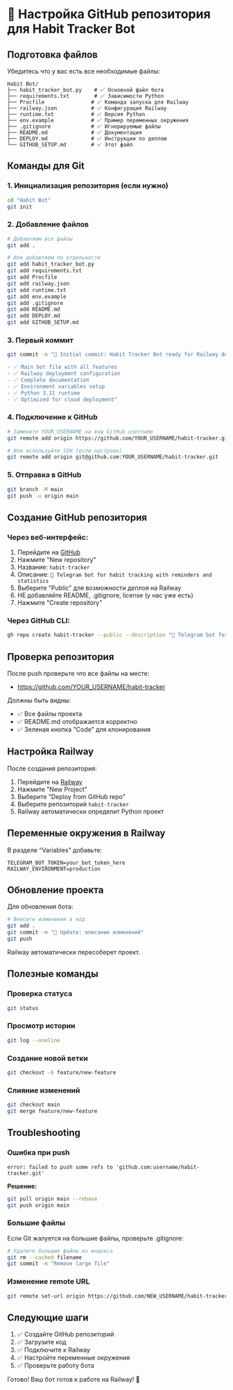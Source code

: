 # 📂 Настройка GitHub репозитория для Habit Tracker Bot

## Подготовка файлов

Убедитесь что у вас есть все необходимые файлы:

```
Habit Bot/
├── habit_tracker_bot.py    # ✅ Основной файл бота
├── requirements.txt        # ✅ Зависимости Python
├── Procfile               # ✅ Команда запуска для Railway
├── railway.json           # ✅ Конфигурация Railway
├── runtime.txt            # ✅ Версия Python
├── env.example            # ✅ Пример переменных окружения
├── .gitignore             # ✅ Игнорируемые файлы
├── README.md              # ✅ Документация
├── DEPLOY.md              # ✅ Инструкции по деплою
└── GITHUB_SETUP.md        # ✅ Этот файл
```

## Команды для Git

### 1. Инициализация репозитория (если нужно)
```bash
cd "Habit Bot"
git init
```

### 2. Добавление файлов
```bash
# Добавляем все файлы
git add .

# Или добавляем по отдельности
git add habit_tracker_bot.py
git add requirements.txt
git add Procfile
git add railway.json
git add runtime.txt
git add env.example
git add .gitignore
git add README.md
git add DEPLOY.md
git add GITHUB_SETUP.md
```

### 3. Первый коммит
```bash
git commit -m "🚀 Initial commit: Habit Tracker Bot ready for Railway deployment

- ✅ Main bot file with all features
- ✅ Railway deployment configuration
- ✅ Complete documentation
- ✅ Environment variables setup
- ✅ Python 3.11 runtime
- ✅ Optimized for cloud deployment"
```

### 4. Подключение к GitHub
```bash
# Замените YOUR_USERNAME на ваш GitHub username
git remote add origin https://github.com/YOUR_USERNAME/habit-tracker.git

# Или используйте SSH (если настроен)
git remote add origin git@github.com:YOUR_USERNAME/habit-tracker.git
```

### 5. Отправка в GitHub
```bash
git branch -M main
git push -u origin main
```

## Создание GitHub репозитория

### Через веб-интерфейс:
1. Перейдите на [GitHub](https://github.com)
2. Нажмите "New repository"
3. Название: `habit-tracker`
4. Описание: `🤖 Telegram bot for habit tracking with reminders and statistics`
5. Выберите "Public" для возможности деплоя на Railway
6. НЕ добавляйте README, .gitignore, license (у нас уже есть)
7. Нажмите "Create repository"

### Через GitHub CLI:
```bash
gh repo create habit-tracker --public --description "🤖 Telegram bot for habit tracking with reminders and statistics"
```

## Проверка репозитория

После push проверьте что все файлы на месте:
- https://github.com/YOUR_USERNAME/habit-tracker

Должны быть видны:
- ✅ Все файлы проекта
- ✅ README.md отображается корректно
- ✅ Зеленая кнопка "Code" для клонирования

## Настройка Railway

После создания репозитория:

1. Перейдите на [Railway](https://railway.app)
2. Нажмите "New Project"
3. Выберите "Deploy from GitHub repo"
4. Выберите репозиторий `habit-tracker`
5. Railway автоматически определит Python проект

## Переменные окружения в Railway

В разделе "Variables" добавьте:
```
TELEGRAM_BOT_TOKEN=your_bot_token_here
RAILWAY_ENVIRONMENT=production
```

## Обновление проекта

Для обновления бота:
```bash
# Внесите изменения в код
git add .
git commit -m "🔧 Update: описание изменений"
git push
```

Railway автоматически пересоберет проект.

## Полезные команды

### Проверка статуса
```bash
git status
```

### Просмотр истории
```bash
git log --oneline
```

### Создание новой ветки
```bash
git checkout -b feature/new-feature
```

### Слияние изменений
```bash
git checkout main
git merge feature/new-feature
```

## Troubleshooting

### Ошибка при push
```
error: failed to push some refs to 'github.com:username/habit-tracker.git'
```

**Решение:**
```bash
git pull origin main --rebase
git push origin main
```

### Большие файлы
Если Git жалуется на большие файлы, проверьте .gitignore:
```bash
# Удалите большие файлы из индекса
git rm --cached filename
git commit -m "Remove large file"
```

### Изменение remote URL
```bash
git remote set-url origin https://github.com/NEW_USERNAME/habit-tracker.git
```

## Следующие шаги

1. ✅ Создайте GitHub репозиторий
2. ✅ Загрузите код
3. ✅ Подключите к Railway
4. ✅ Настройте переменные окружения
5. ✅ Проверьте работу бота

Готово! Ваш бот готов к работе на Railway! 🚀 